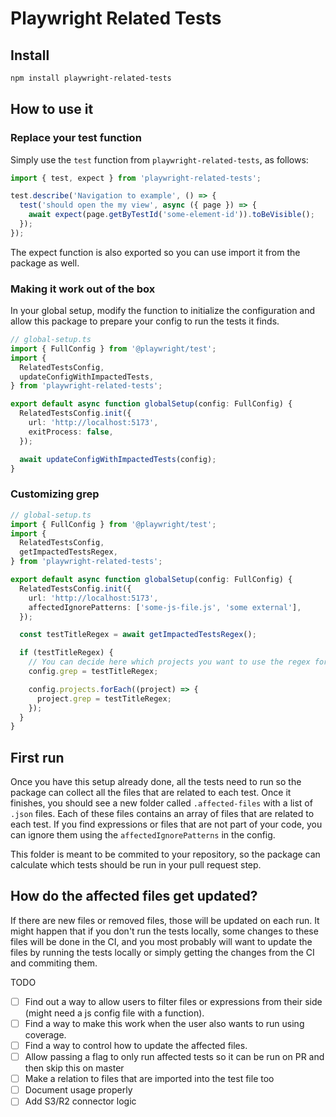 # Playwright Related Tests

## Install

```bash
npm install playwright-related-tests
```

## How to use it

### Replace your test function

Simply use the `test` function from `playwright-related-tests`, as follows:

```ts
import { test, expect } from 'playwright-related-tests';

test.describe('Navigation to example', () => {
  test('should open the my view', async ({ page }) => {
    await expect(page.getByTestId('some-element-id')).toBeVisible();
  });
});
```

The expect function is also exported so you can use import it from the package as well.

### Making it work out of the box

In your global setup, modify the function to initialize the configuration and allow this package to prepare your config to run the tests it finds.

```ts
// global-setup.ts
import { FullConfig } from '@playwright/test';
import {
  RelatedTestsConfig,
  updateConfigWithImpactedTests,
} from 'playwright-related-tests';

export default async function globalSetup(config: FullConfig) {
  RelatedTestsConfig.init({
    url: 'http://localhost:5173',
    exitProcess: false,
  });

  await updateConfigWithImpactedTests(config);
}
```

### Customizing grep

```ts
// global-setup.ts
import { FullConfig } from '@playwright/test';
import {
  RelatedTestsConfig,
  getImpactedTestsRegex,
} from 'playwright-related-tests';

export default async function globalSetup(config: FullConfig) {
  RelatedTestsConfig.init({
    url: 'http://localhost:5173',
    affectedIgnorePatterns: ['some-js-file.js', 'some external'],
  });

  const testTitleRegex = await getImpactedTestsRegex();

  if (testTitleRegex) {
    // You can decide here which projects you want to use the regex for.
    config.grep = testTitleRegex;

    config.projects.forEach((project) => {
      project.grep = testTitleRegex;
    });
  }
}
```

## First run

Once you have this setup already done, all the tests need to run so the package can collect all the files that are related to each test. Once it finishes, you should see a new folder called `.affected-files` with a list of `.json` files. Each of these files contains an array of files that are related to each test. If you find expressions or files that are not part of your code, you can ignore them using the `affectedIgnorePatterns` in the config.

This folder is meant to be commited to your repository, so the package can calculate which tests should be run in your pull request step.

## How do the affected files get updated?

If there are new files or removed files, those will be updated on each run. It might happen that if you don't run the tests locally, some changes to these files will be done in the CI, and you most probably will want to update the files by running the tests locally or simply getting the changes from the CI and commiting them.

TODO

- [ ] Find out a way to allow users to filter files or expressions from their side (might need a js config file with a function).
- [ ] Find a way to make this work when the user also wants to run using coverage.
- [ ] Find a way to control how to update the affected files.
- [ ] Allow passing a flag to only run affected tests so it can be run on PR and then skip this on master
- [ ] Make a relation to files that are imported into the test file too
- [ ] Document usage properly
- [ ] Add S3/R2 connector logic
